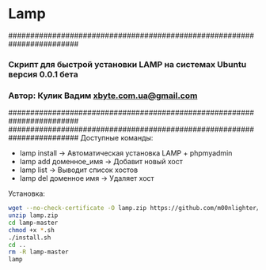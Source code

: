# Lamp
########################################################################
###  Скрипт для быстрой установки LAMP на системах Ubuntu версия 0.0.1 бета    ###
###  Автор: Кулик Вадим xbyte.com.ua@gmail.com                       ###
########################################################################
########################################################################
Доступные команды:
  - lamp install            -> Автоматическая установка LAMP + phpmyadmin
  - lamp add доменное_имя   -> Добавит новый хост
  - lamp list               -> Выводит список хостов
  - lamp del доменное имя   -> Удаляет хост

Установка:
```sh
wget --no-check-certificate -O lamp.zip https://github.com/m00nlighter/lamp/archive/master.zip
unzip lamp.zip
cd lamp-master
chmod +x *.sh
./install.sh
cd ..
rm -R lamp-master
lamp
```
